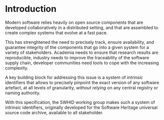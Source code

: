 # Introduction

Modern software relies heavily on open source components that are developed
collaboratively in a distributed setting, and that are assembled to create
complex systems that evolve at a fast pace.

This has strenghtened the need to precisely track, ensure availability, and
guarantee integrity of the components that go into a given system for a variety
of stakeholders. Academia needs to ensure that research results are
reproducible, industry needs to improve the traceability of the software supply
chain, developer communities need tools to cope with the increasing complexity.

A key building block for addressing this issue is a system of *intrinsic*
identifiers that allows to precisely pinpoint the exact version of any software
artefact, at all levels of granularity, *without relying* on any central registry
or naming authority.

With this specification, the SWHID working group makes such a system of
intrinsic identifiers, originally developed for the Software Heritage
universal source code archive, available to all stakeholder.
